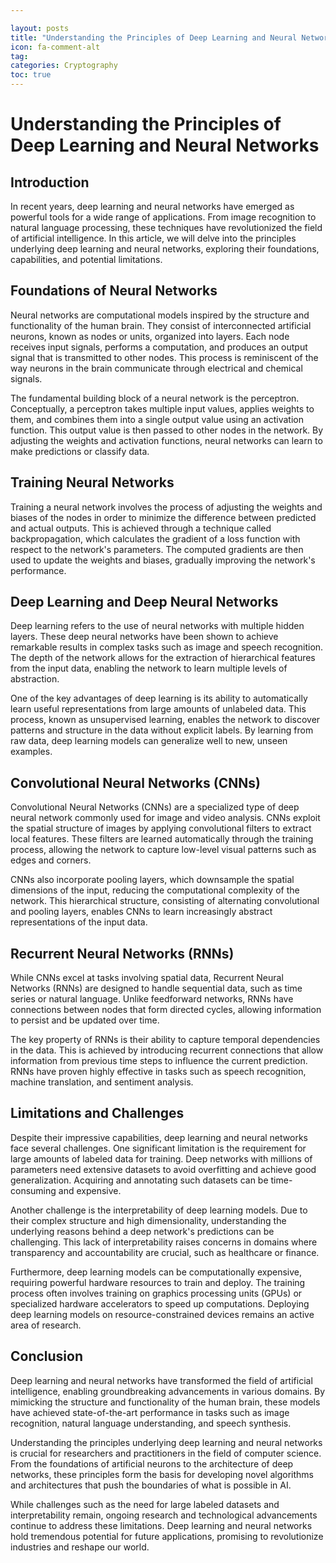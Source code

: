 ```yaml
---

layout: posts
title: "Understanding the Principles of Deep Learning and Neural Networks"
icon: fa-comment-alt
tag:      
categories: Cryptography
toc: true
---
```




# Understanding the Principles of Deep Learning and Neural Networks

## Introduction
In recent years, deep learning and neural networks have emerged as powerful tools for a wide range of applications. From image recognition to natural language processing, these techniques have revolutionized the field of artificial intelligence. In this article, we will delve into the principles underlying deep learning and neural networks, exploring their foundations, capabilities, and potential limitations.

## Foundations of Neural Networks
Neural networks are computational models inspired by the structure and functionality of the human brain. They consist of interconnected artificial neurons, known as nodes or units, organized into layers. Each node receives input signals, performs a computation, and produces an output signal that is transmitted to other nodes. This process is reminiscent of the way neurons in the brain communicate through electrical and chemical signals.

The fundamental building block of a neural network is the perceptron. Conceptually, a perceptron takes multiple input values, applies weights to them, and combines them into a single output value using an activation function. This output value is then passed to other nodes in the network. By adjusting the weights and activation functions, neural networks can learn to make predictions or classify data.

## Training Neural Networks
Training a neural network involves the process of adjusting the weights and biases of the nodes in order to minimize the difference between predicted and actual outputs. This is achieved through a technique called backpropagation, which calculates the gradient of a loss function with respect to the network's parameters. The computed gradients are then used to update the weights and biases, gradually improving the network's performance.

## Deep Learning and Deep Neural Networks
Deep learning refers to the use of neural networks with multiple hidden layers. These deep neural networks have been shown to achieve remarkable results in complex tasks such as image and speech recognition. The depth of the network allows for the extraction of hierarchical features from the input data, enabling the network to learn multiple levels of abstraction.

One of the key advantages of deep learning is its ability to automatically learn useful representations from large amounts of unlabeled data. This process, known as unsupervised learning, enables the network to discover patterns and structure in the data without explicit labels. By learning from raw data, deep learning models can generalize well to new, unseen examples.

## Convolutional Neural Networks (CNNs)
Convolutional Neural Networks (CNNs) are a specialized type of deep neural network commonly used for image and video analysis. CNNs exploit the spatial structure of images by applying convolutional filters to extract local features. These filters are learned automatically through the training process, allowing the network to capture low-level visual patterns such as edges and corners.

CNNs also incorporate pooling layers, which downsample the spatial dimensions of the input, reducing the computational complexity of the network. This hierarchical structure, consisting of alternating convolutional and pooling layers, enables CNNs to learn increasingly abstract representations of the input data.

## Recurrent Neural Networks (RNNs)
While CNNs excel at tasks involving spatial data, Recurrent Neural Networks (RNNs) are designed to handle sequential data, such as time series or natural language. Unlike feedforward networks, RNNs have connections between nodes that form directed cycles, allowing information to persist and be updated over time.

The key property of RNNs is their ability to capture temporal dependencies in the data. This is achieved by introducing recurrent connections that allow information from previous time steps to influence the current prediction. RNNs have proven highly effective in tasks such as speech recognition, machine translation, and sentiment analysis.

## Limitations and Challenges
Despite their impressive capabilities, deep learning and neural networks face several challenges. One significant limitation is the requirement for large amounts of labeled data for training. Deep networks with millions of parameters need extensive datasets to avoid overfitting and achieve good generalization. Acquiring and annotating such datasets can be time-consuming and expensive.

Another challenge is the interpretability of deep learning models. Due to their complex structure and high dimensionality, understanding the underlying reasons behind a deep network's predictions can be challenging. This lack of interpretability raises concerns in domains where transparency and accountability are crucial, such as healthcare or finance.

Furthermore, deep learning models can be computationally expensive, requiring powerful hardware resources to train and deploy. The training process often involves training on graphics processing units (GPUs) or specialized hardware accelerators to speed up computations. Deploying deep learning models on resource-constrained devices remains an active area of research.

## Conclusion
Deep learning and neural networks have transformed the field of artificial intelligence, enabling groundbreaking advancements in various domains. By mimicking the structure and functionality of the human brain, these models have achieved state-of-the-art performance in tasks such as image recognition, natural language understanding, and speech synthesis.

Understanding the principles underlying deep learning and neural networks is crucial for researchers and practitioners in the field of computer science. From the foundations of artificial neurons to the architecture of deep networks, these principles form the basis for developing novel algorithms and architectures that push the boundaries of what is possible in AI.

While challenges such as the need for large labeled datasets and interpretability remain, ongoing research and technological advancements continue to address these limitations. Deep learning and neural networks hold tremendous potential for future applications, promising to revolutionize industries and reshape our world.